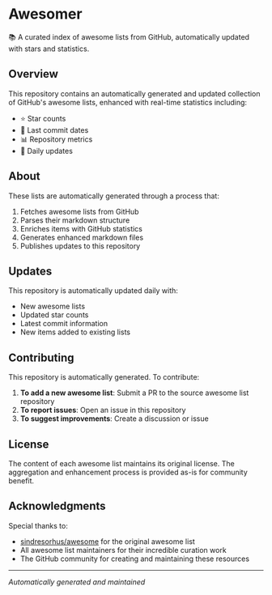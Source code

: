 # Awesomer

📚 A curated index of awesome lists from GitHub, automatically updated with stars and statistics.

## Overview

This repository contains an automatically generated and updated collection of GitHub's awesome lists, enhanced with
real-time statistics including:

- ⭐ Star counts
- 📅 Last commit dates
- 📊 Repository metrics
- 🔄 Daily updates

## About

These lists are automatically generated through a process that:

1. Fetches awesome lists from GitHub
2. Parses their markdown structure
3. Enriches items with GitHub statistics
4. Generates enhanced markdown files
5. Publishes updates to this repository

## Updates

This repository is automatically updated daily with:

- New awesome lists
- Updated star counts
- Latest commit information
- New items added to existing lists

## Contributing

This repository is automatically generated. To contribute:

1. **To add a new awesome list**: Submit a PR to the source awesome list repository
2. **To report issues**: Open an issue in this repository
3. **To suggest improvements**: Create a discussion or issue

## License

The content of each awesome list maintains its original license. The aggregation and enhancement process is provided
as-is for community benefit.

## Acknowledgments

Special thanks to:

- [sindresorhus/awesome](https://github.com/sindresorhus/awesome) for the original awesome list
- All awesome list maintainers for their incredible curation work
- The GitHub community for creating and maintaining these resources

---

*Automatically generated and maintained*
